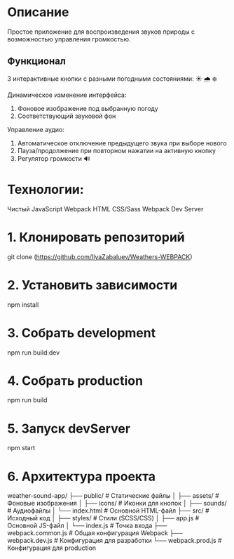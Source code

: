 # Описание

Простое приложение для воспроизведения звуков природы с возможностью управления громкостью.

## Функционал

3 интерактивные кнопки с разными погодными состояниями: ☀️ 🌧️ ❄️

Динамическое изменение интерфейса:

1. Фоновое изображение под выбранную погоду
2. Соответствующий звуковой фон

Управление аудио:

1. Автоматическое отключение предыдущего звука при выборе нового
2. Пауза/продолжение при повторном нажатии на активную кнопку
3. Регулятор громкости 🔊

# Технологии:

Чистый JavaScript
Webpack
HTML
CSS/Sass
Webpack Dev Server

# 1. Клонировать репозиторий

git clone (https://github.com/IlyaZabaluev/Weathers-WEBPACK)

# 2. Установить зависимости

npm install

# 3. Собрать development

npm run build:dev

# 4. Собрать production

npm run build

# 5. Запуск devServer

npm start

# 6. Архитектура проекта

weather-sound-app/
├── public/ # Статические файлы
│ ├── assets/ # Фоновые изображения
│ ├── icons/ # Иконки для кнопок
│ ├── sounds/ # Аудиофайлы
│ └── index.html # Основной HTML-файл
├── src/ # Исходный код
│ ├── styles/ # Стили (SCSS/CSS)
│ ├── app.js # Основной JS-файл
│ └── index.js # Точка входа
├── webpack.common.js # Общая конфигурация Webpack
├── webpack.dev.js # Конфигурация для разработки
└── webpack.prod.js # Конфигурация для production
